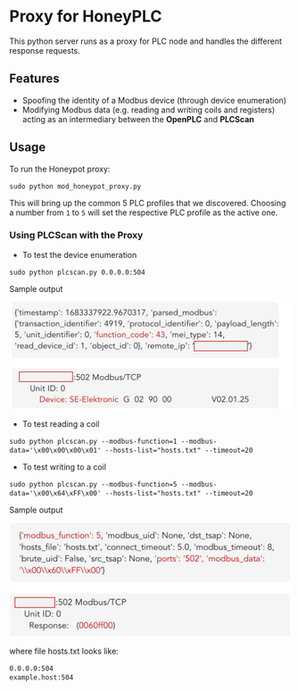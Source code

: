 # Proxy for HoneyPLC
This python server runs as a proxy for PLC node and handles the different response requests.

## Features
* Spoofing the identity of a Modbus device (through device enumeration)
* Modifying Modbus data (e.g. reading and writing coils and registers) acting as an intermediary between the **OpenPLC** and **PLCScan**

## Usage
To run the Honeypot proxy:
```
sudo python mod_honeypot_proxy.py
```

This will bring up the common 5 PLC profiles that we discovered. Choosing a number from `1` to `5` will set the respective PLC profile as the active one.

### Using PLCScan with the Proxy 

- To test the device enumeration
```
sudo python plcscan.py 0.0.0.0:504
```

Sample output

![device enumeration](/proxy/figures/device_enumeration.svg)


- To test reading a coil
```
sudo python plcscan.py --modbus-function=1 --modbus-data='\x00\x00\x00\x01' --hosts-list="hosts.txt" --timeout=20 
```

- To test writing to a coil
```
sudo python plcscan.py --modbus-function=5 --modbus-data='\x00\x64\xFF\x00' --hosts-list="hosts.txt" --timeout=20
```

Sample output

![writing a coil](/proxy/figures/write_coil_1.svg)

where file hosts.txt looks like:
```
0.0.0.0:504
example.host:504
```

